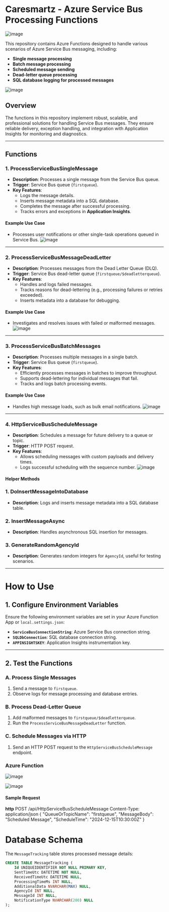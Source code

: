 # **Caresmartz - Azure Service Bus Processing Functions**

![image](https://github.com/user-attachments/assets/f7ce32bb-ac40-4014-8352-8c3806b1dbc4)

This repository contains Azure Functions designed to handle various scenarios of Azure Service Bus messaging, including:

- **Single message processing**
- **Batch message processing**
- **Scheduled message sending**
- **Dead-letter queue processing**
- **SQL database logging for processed messages**


![image](https://github.com/user-attachments/assets/bf192f6c-eca6-4568-984d-c90690e57cac)


## **Overview**

The functions in this repository implement robust, scalable, and professional solutions for handling Service Bus messages. They ensure reliable delivery, exception handling, and integration with Application Insights for monitoring and diagnostics.

---

## **Functions**

### **1. ProcessServiceBusSingleMessage**
- **Description**: Processes a single message from the Service Bus queue.
- **Trigger**: Service Bus queue (`firstqueue`).
- **Key Features**:
  - Logs the message details.
  - Inserts message metadata into a SQL database.
  - Completes the message after successful processing.
  - Tracks errors and exceptions in **Application Insights**.

#### **Example Use Case**
- Processes user notifications or other single-task operations queued in Service Bus.
![image](https://github.com/user-attachments/assets/95353c93-3059-47dd-8675-b565d9e6b89b)

---

### **2. ProcessServiceBusMessageDeadLetter**
- **Description**: Processes messages from the Dead Letter Queue (DLQ).
- **Trigger**: Service Bus dead-letter queue (`firstqueue/$deadletterqueue`).
- **Key Features**:
  - Handles and logs failed messages.
  - Tracks reasons for dead-lettering (e.g., processing failures or retries exceeded).
  - Inserts metadata into a database for debugging.

#### **Example Use Case**
- Investigates and resolves issues with failed or malformed messages.
![image](https://github.com/user-attachments/assets/526cf84e-b1f7-429c-8139-386e041431e4)

---

### **3. ProcessServiceBusBatchMessages**
- **Description**: Processes multiple messages in a single batch.
- **Trigger**: Service Bus queue (`firstqueue`).
- **Key Features**:
  - Efficiently processes messages in batches to improve throughput.
  - Supports dead-lettering for individual messages that fail.
  - Tracks and logs batch processing events.

#### **Example Use Case**
- Handles high message loads, such as bulk email notifications.
![image](https://github.com/user-attachments/assets/3409fb9c-8de2-4c80-acd4-cb955cd9da4e)

---

### **4. HttpServiceBusScheduleMessage**
- **Description**: Schedules a message for future delivery to a queue or topic.
- **Trigger**: HTTP POST request.
- **Key Features**:
  - Allows scheduling messages with custom payloads and delivery times.
  - Logs successful scheduling with the sequence number.
![image](https://github.com/user-attachments/assets/22e9bf78-c056-45d5-a7b6-4788053b17fe)


#### **Helper Methods**

### **1. DoInsertMessageIntoDatabase**
- **Description**: Logs and inserts message metadata into a SQL database table.

### **2. InsertMessageAsync**
- **Description**: Handles asynchronous SQL insertion for messages.

### **3. GenerateRandomAgencyId**
- **Description**: Generates random integers for `AgencyId`, useful for testing scenarios.

---

# **How to Use**

## **1. Configure Environment Variables**
Ensure the following environment variables are set in your Azure Function App or `local.settings.json`:

- **`ServiceBusConnectionString`**: Azure Service Bus connection string.
- **`SQLDbConnection`**: SQL database connection string.
- **`APPINSIGHTSKEY`**: Application Insights instrumentation key.

---

## **2. Test the Functions**

### **A. Process Single Messages**
1. Send a message to `firstqueue`.
2. Observe logs for message processing and database entries.

### **B. Process Dead-Letter Queue**
1. Add malformed messages to `firstqueue/$deadletterqueue`.
2. Run the `ProcessServiceBusMessageDeadLetter` function.

### **C. Schedule Messages via HTTP**
1. Send an HTTP POST request to the `HttpServiceBusScheduleMessage` endpoint.

### **Azure Function**
![image](https://github.com/user-attachments/assets/fdab586d-b593-4663-9556-735b6ebf12a0)

![image](https://github.com/user-attachments/assets/df2eb79e-4e96-4d31-ae15-1f47af5abbb0)



#### **Sample Request**
**http**
POST /api/HttpServiceBusScheduleMessage
Content-Type: application/json
{
    "QueueOrTopicName": "firstqueue",
    "MessageBody": "Scheduled Message",
    "ScheduleTime": "2024-12-15T10:30:00Z"
}

# **Database Schema**

The `MessageTracking` table stores processed message details:

```sql
CREATE TABLE MessageTracking (
    Id UNIQUEIDENTIFIER NOT NULL PRIMARY KEY,
    SentTimeUtc DATETIME NOT NULL,
    ReceivedTimeUtc DATETIME NULL,
    ProcessingTimeMs INT NULL,
    AdditionalData NVARCHAR(MAX) NULL,
    AgencyId INT NULL,
    MessageId INT NULL,
    NotificationType NVARCHAR(200) NULL
);


